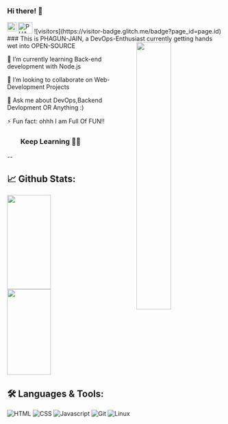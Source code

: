 ### Hi there! 👋
 <a href="https://dev.to/phagunjain">
    <img src="https://d2fltix0v2e0sb.cloudfront.net/dev-badge.svg" alt="PHAGUN JAIN's DEV Profile" height="27" width="34"></a> <a href="https://in.linkedin.com/in/phagun-jain-88b532190">
    <img alt="Phagun's LinkedIN" src="https://raw.githubusercontent.com/peterthehan/peterthehan/master/assets/linkedin.svg" style="max-width:100%;" width="22px" align="left"></a>
![visitors](https://visitor-badge.glitch.me/badge?page_id=page.id) 
### This is PHAGUN-JAIN, a DevOps-Enthusiast currently getting hands wet into OPEN-SOURCE
<img align="right" width=40% src="https://media.giphy.com/media/143vPc6b08locw/giphy.gif">

🌱 I’m currently learning Back-end development with Node.js<br>

👯 I’m looking to collaborate on Web-Development Projects<br>

💬 Ask me about DevOps,Backend Devlopment OR Anything :)<br>
  
⚡ Fun fact: ohhh I am Full Of FUN!!<br>
   

<!--
**PHAGUN-JAIN/PHAGUN-JAIN** is a ✨ _special_ ✨ repository because its `README.md` (this file) appears on your GitHub profile.
## <a href="https://phagun-jain.blogspot.com/">My Blog</a> <br>
Here are some ideas to get you started:

- 🔭 I’m currently working on ...
- 🌱 I’m currently learning ...
- 👯 I’m looking to collaborate on ...
- 🤔 I’m looking for help with ...
- 💬 Ask me about ...
- 📫 How to reach me: ...
- 😄 Pronouns: ...
- ⚡ Fun fact: ...
-->
### &nbsp; &nbsp; &nbsp; &nbsp; **Keep Learning** 👨‍🎓️️
--
## 📈 **Github Stats:**
<img align="left" width=45% height=220px src="https://github-readme-stats.vercel.app/api?username=PHAGUN-JAIN&&show_icons=true&title_color=ffffff&icon_color=bb2acf&text_color=daf7dc&bg_color=151515"><img display="inline" width=45% height=200px src="https://github-readme-stats.anuraghazra1.vercel.app/api/top-langs/?username=PHAGUN-JAIN&layout=compact&theme=blue-green">
## 🛠️ **Languages & Tools:**

![HTML](https://img.shields.io/badge/html%20-%23E34F26.svg?&style=for-the-badge&logo=html5&logoColor=white)
![CSS](https://img.shields.io/badge/css%20-%231572B6.svg?&style=for-the-badge&logo=css3&logoColor=white)
![Javascript](https://img.shields.io/badge/-Javascript-ffb400?style=for-the-badge&logo=javascript&logoColor=ffff3f)
![Git](https://img.shields.io/badge/git%20-%23F05033.svg?&style=for-the-badge&logo=git&logoColor=white)
![Linux](https://img.shields.io/badge/-linux-772953?style=for-the-badge&logo=linux)

